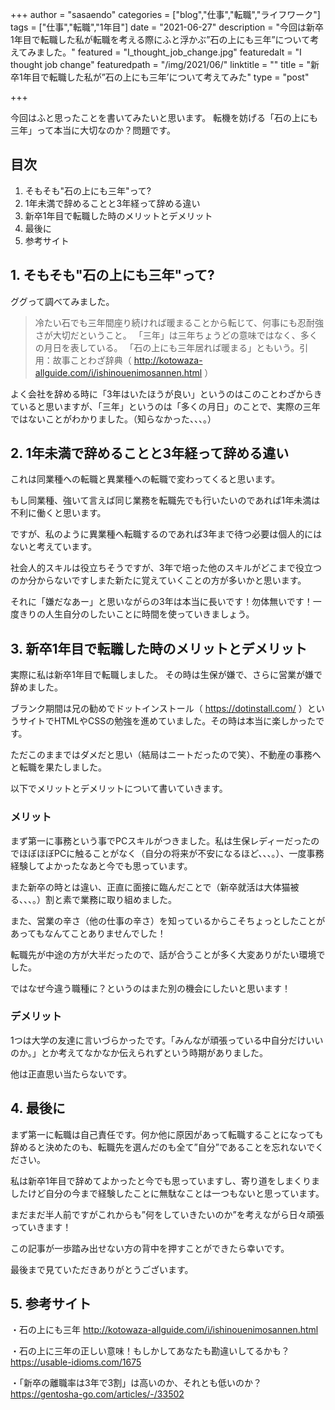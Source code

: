 +++
author = "sasaendo"
categories = ["blog","仕事","転職","ライフワーク"]
tags = ["仕事","転職","1年目"]
date = "2021-06-27"
description = "今回は新卒1年目で転職した私が転職を考える際にふと浮かぶ”石の上にも三年”について考えてみました。"
featured = "I_thought_job_change.jpg"
featuredalt = "I thought job change"
featuredpath = "/img/2021/06/"
linktitle = ""
title = "新卒1年目で転職した私が”石の上にも三年’について考えてみた"
type = "post"

+++

今回はふと思ったことを書いてみたいと思います。
転機を妨げる「石の上にも三年」って本当に大切なのか？問題です。

## 目次
1. そもそも"石の上にも三年"って?
2. 1年未満で辞めることと3年経って辞める違い
3. 新卒1年目で転職した時のメリットとデメリット
4. 最後に
5. 参考サイト

## 1.  そもそも"石の上にも三年"って?

ググって調べてみました。

> 冷たい石でも三年間座り続ければ暖まることから転じて、何事にも忍耐強さが大切だということ。
>「三年」は三年ちょうどの意味ではなく、多くの月日を表している。
>「石の上にも三年居れば暖まる」ともいう。引用：故事ことわざ辞典（ http://kotowaza-allguide.com/i/ishinouenimosannen.html ）

よく会社を辞める時に「3年はいたほうが良い」というのはこのことわざからきていると思いますが、「三年」というのは「多くの月日」のことで、実際の三年ではないことがわかりました。（知らなかった、、、。）

## 2. 1年未満で辞めることと3年経って辞める違い

これは同業種への転職と異業種への転職で変わってくると思います。

もし同業種、強いて言えば同じ業務を転職先でも行いたいのであれば1年未満は不利に働くと思います。

ですが、私のように異業種へ転職するのであれば3年まで待つ必要は個人的にはないと考えています。

社会人的スキルは役立ちそうですが、3年で培った他のスキルがどこまで役立つのか分からないですしまた新たに覚えていくことの方が多いかと思います。

それに「嫌だなあー」と思いながらの3年は本当に長いです！勿体無いです！一度きりの人生自分のしたいことに時間を使っていきましょう。

## 3. 新卒1年目で転職した時のメリットとデメリット

実際に私は新卒1年目で転職しました。
その時は生保が嫌で、さらに営業が嫌で辞めました。

ブランク期間は兄の勧めでドットインストール（ https://dotinstall.com/ ）というサイトでHTMLやCSSの勉強を進めていました。その時は本当に楽しかったです。

ただこのままではダメだと思い（結局はニートだったので笑）、不動産の事務へと転職を果たしました。

以下でメリットとデメリットについて書いていきます。

### メリット

まず第一に事務という事でPCスキルがつきました。私は生保レディーだったのでほぼほぼPCに触ることがなく（自分の将来が不安になるほど、、、。）、一度事務経験してよかったなあと今でも思っています。

また新卒の時とは違い、正直に面接に臨んだことで（新卒就活は大体猫被る、、、。）割と素で業務に取り組めました。

また、営業の辛さ（他の仕事の辛さ）を知っているからこそちょっとしたことがあってもなんてことありませんでした！

転職先が中途の方が大半だったので、話が合うことが多く大変ありがたい環境でした。

ではなぜ今違う職種に？というのはまた別の機会にしたいと思います！

### デメリット

1つは大学の友達に言いづらかったです。「みんなが頑張っている中自分だけいいのか。」とか考えてなかなか伝えられずという時期がありました。

他は正直思い当たらないです。

## 4. 最後に

まず第一に転職は自己責任です。何か他に原因があって転職することになっても辞めると決めたのも、転職先を選んだのも全て”自分”であることを忘れないでください。

私は新卒1年目で辞めてよかったと今でも思っていますし、寄り道をしまくりましたけど自分の今まで経験したことに無駄なことは一つもないと思っています。

まだまだ半人前ですがこれからも”何をしていきたいのか”を考えながら日々頑張っていきます！

この記事が一歩踏み出せない方の背中を押すことができたら幸いです。

最後まで見ていただきありがとうございます。

## 5. 参考サイト
・石の上にも三年
http://kotowaza-allguide.com/i/ishinouenimosannen.html

・石の上に三年の正しい意味！もしかしてあなたも勘違いしてるかも？
https://usable-idioms.com/1675

・「新卒の離職率は3年で3割」は高いのか、それとも低いのか？
https://gentosha-go.com/articles/-/33502


